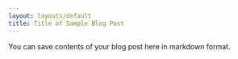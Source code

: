 ```yaml
---
layout: layouts/default
title: Title of Sample Blog Post
---
```

You can save contents of your blog post here in markdown format.
